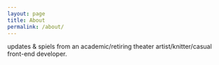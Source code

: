 ```yaml
---
layout: page
title: About
permalink: /about/
---
```


updates & spiels from an academic/retiring theater artist/knitter/casual front-end developer.
